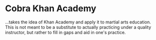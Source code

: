 # Cobra Khan Academy

...takes the idea of Khan Academy and apply it to martial arts education. This is not meant to be a substitute to actually practicing under a quality instructor, but rather to fill in gaps and aid in one's practice.


